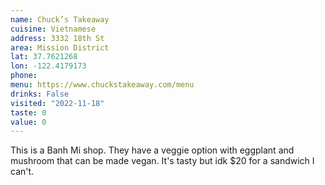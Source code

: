 ```yaml
---
name: Chuck’s Takeaway
cuisine: Vietnamese
address: 3332 18th St
area: Mission District
lat: 37.7621268
lon: -122.4179173
phone: 
menu: https://www.chuckstakeaway.com/menu
drinks: False
visited: "2022-11-18"
taste: 0
value: 0
---
```


This is a Banh Mi shop. They have a veggie option with eggplant and mushroom that can be made vegan. It's tasty but idk $20 for a sandwich I can't.
